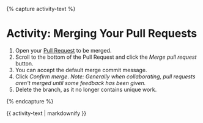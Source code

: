 {% capture activity-text %}
# Activity: Merging Your Pull Requests

1. Open your [Pull Request](https://github.com/githubschool/open-enrollment-classes-introduction-to-github/pulls) to be merged.
1. Scroll to the bottom of the Pull Request and click the *Merge pull request* button.
1. You can accept the default merge commit message.
1. Click *Confirm merge*. _Note: Generally when collaborating, pull requests aren't merged until some feedback has been given._
1. Delete the branch, as it no longer contains unique work.

{% endcapture %}

<div class="notice--warning">
  {{ activity-text | markdownify }}
</div>
